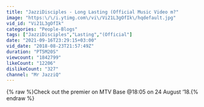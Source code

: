 ```yaml
---
title: "JazziDisciples - Long Lasting (Official Music Video m?"
image: "https:\/\/i.ytimg.com\/vi\/Vi21L3gOfIk\/hqdefault.jpg"
vid_id: "Vi21L3gOfIk"
categories: "People-Blogs"
tags: ["JazziDisciples","Lasting","(Official"]
date: "2021-09-16T23:29:15+03:00"
vid_date: "2018-08-23T21:57:49Z"
duration: "PT5M20S"
viewcount: "1842799"
likeCount: "12206"
dislikeCount: "327"
channel: "Mr JazziQ"
---
```

{% raw %}Check out the premier on MTV Base @18:05 on 24 August ‘18.{% endraw %}
